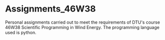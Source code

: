 # Assignments_46W38
Personal assignments carried out to meet the requirements of DTU's course 46W38 Scientific Programming in Wind Energy. The programming language used is python.
